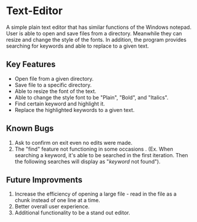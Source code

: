 # Text-Editor
A simple plain text editor that has similar functions of the Windows notepad. User is able to open and save files from a directory. Meanwhile they can resize and change the style of the fonts. In addition, the program provides searching for keywords and able to replace to a given text.

## Key Features
- Open file from a given directory.
- Save file to a specific directory.
- Able to resize the font of the text.
- Able to change the style font to be "Plain", "Bold", and "Italics".
- Find certain keyword and highlight it.
- Replace the highlighted keywords to a given text.

## Known Bugs
1. Ask to confirm on exit even no edits were made.
2. The "find" feature not functioning in some occasions .
(Ex. When searching a keyword, it's able to be searched in the first iteration. Then the following searches will display as  "_keyword_ not found").

## Future Improvments
1. Increase the efficiency of opening a large file - read in the file as a chunk instead of one line at a time.
2. Better overall user experience.
3. Additional functionality to be a stand out editor.
